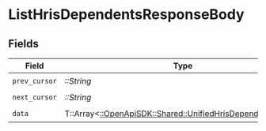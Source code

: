 # ListHrisDependentsResponseBody


## Fields

| Field                                                                                                           | Type                                                                                                            | Required                                                                                                        | Description                                                                                                     |
| --------------------------------------------------------------------------------------------------------------- | --------------------------------------------------------------------------------------------------------------- | --------------------------------------------------------------------------------------------------------------- | --------------------------------------------------------------------------------------------------------------- |
| `prev_cursor`                                                                                                   | *::String*                                                                                                      | :heavy_check_mark:                                                                                              | N/A                                                                                                             |
| `next_cursor`                                                                                                   | *::String*                                                                                                      | :heavy_check_mark:                                                                                              | N/A                                                                                                             |
| `data`                                                                                                          | T::Array<[::OpenApiSDK::Shared::UnifiedHrisDependentOutput](../../models/shared/unifiedhrisdependentoutput.md)> | :heavy_check_mark:                                                                                              | N/A                                                                                                             |